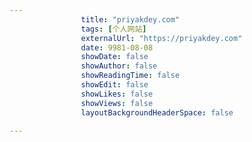 ---
                title: "priyakdey.com"
                tags: [个人网站]
                externalUrl: "https://priyakdey.com"
                date: 9981-08-08
                showDate: false
                showAuthor: false
                showReadingTime: false
                showEdit: false
                showLikes: false
                showViews: false
                layoutBackgroundHeaderSpace: false
                ---


